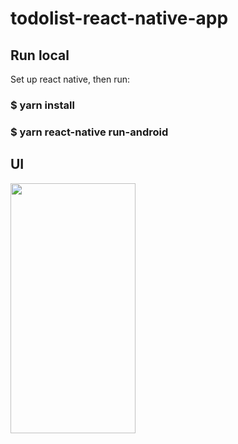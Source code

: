 # todolist-react-native-app
## Run local
Set up react native, then run:
 
### $ yarn install 
### $ yarn react-native run-android

## UI

<img src="https://user-images.githubusercontent.com/58263449/134473579-c49decb3-a7d7-4978-84a5-0a2bab64b0e9.jpg" width="200" height="400">
